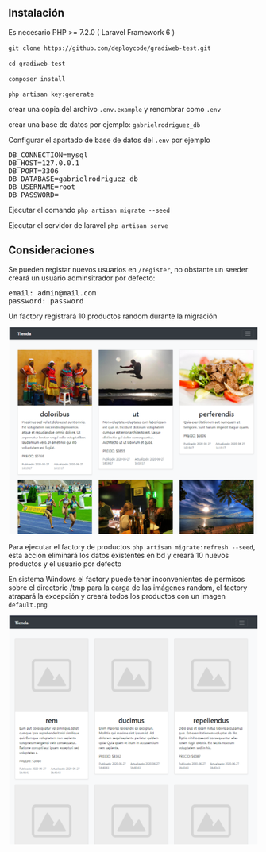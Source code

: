 ## Instalación
Es necesario PHP >= 7.2.0 ( Laravel Framework 6 )

`git clone https://github.com/deploycode/gradiweb-test.git`

`cd gradiweb-test`

`composer install`

`php artisan key:generate`

crear una copia del archivo `.env.example` y renombrar como `.env`

crear una base de datos por ejemplo: `gabrielrodriguez_db`

Configurar el apartado de base de datos del `.env` por ejemplo

<pre>
DB_CONNECTION=mysql
DB_HOST=127.0.0.1
DB_PORT=3306
DB_DATABASE=gabrielrodriguez_db
DB_USERNAME=root
DB_PASSWORD=
</pre>

Ejecutar el comando `php artisan migrate --seed`

Ejecutar el servidor de laravel `php artisan serve`

## Consideraciones
Se pueden registar nuevos usuarios en `/register`, no obstante un seeder creará un usuario adminsitrador por defecto:
<pre>
email: admin@mail.com
password: password
</pre>


Un factory registrará 10 productos random durante la migración

<p align="center"><img src="https://raw.githubusercontent.com/deploycode/gradiweb-test/develop/public/uploads/Captura.PNG" width="500"></p>


Para ejecutar el factory de productos  `php artisan migrate:refresh --seed`, esta acción eliminará los datos existentes en bd y creará 10 nuevos productos y el usuario por defecto

En sistema Windows el factory puede tener inconvenientes de permisos sobre el directorio /tmp para la carga de las imágenes random, el factory atrapará la excepción y creará todos los productos con un imagen `default.png` 


<p align="center"><img src="https://raw.githubusercontent.com/deploycode/gradiweb-test/develop/public/uploads/Capture.PNG" width="500"></p>






